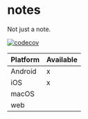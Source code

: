 # notes
Not just a note. 

[![codecov](https://codecov.io/gh/tbm98/notes/branch/main/graph/badge.svg?token=3EM4sRyDFi)](https://codecov.io/gh/tbm98/notes)

| Platform      | Available |
| ----------- | ----------- |
| Android      | x       |
| iOS   | x        |
| macOS   |         |
| web   |         |